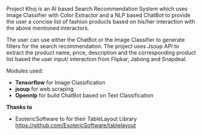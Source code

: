 Project Khoj is an AI based Search Recommendation System which uses Image Classifier with
Color Extractor and a NLP based ChatBot to provide the user a concise list of fashion
products based on his/her interaction with the above mentioned interactors.

The user can use either the ChatBot or the Image Classifier to generate filters for the search
recommendation. The project uses Jsoup API to extract the product name, price, description
and the corresponding product list based the user input/ interaction from Flipkar, Jabong
and Snapdeal.

Modules used:
* **Tensorflow** for Image Classification
* **jsoup** for web scraping
* **Opennlp** for build ChatBot based on Text Classification

**Thanks to**
- EsotericSoftware to for their TableLayout Library https://github.com/EsotericSoftware/tablelayout
